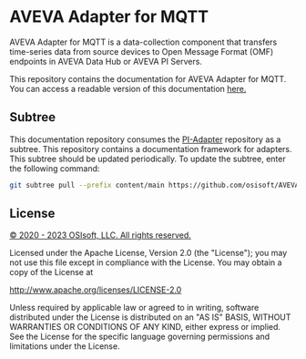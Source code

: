 # AVEVA Adapter for MQTT

AVEVA Adapter for MQTT is a data-collection component that transfers time-series data from source devices to Open Message Format (OMF) endpoints in AVEVA Data Hub or AVEVA PI Servers.

This repository contains the documentation for AVEVA Adapter for MQTT. You can access a readable version of this documentation [here.](https://docs.osisoft.com/bundle/pi-adapter-mqtt/)

## Subtree

This documentation repository consumes the [PI-Adapter](https://github.com/AVEVA/AVEVA-Adapter) repository as a subtree. This repository contains a documentation framework for adapters. This subtree should be updated periodically. To update the subtree, enter the following command:

```bash
git subtree pull --prefix content/main https://github.com/osisoft/AVEVA-Adapter main --squash
```

## License

<a href="https://www.osisoft.com/copyright/">&copy; 2020 - 2023 OSIsoft, LLC. All rights reserved.</a>

Licensed under the Apache License, Version 2.0 (the "License"); you may not use this file except in compliance with the License. You may obtain a copy of the License at

http://www.apache.org/licenses/LICENSE-2.0

Unless required by applicable law or agreed to in writing, software distributed under the License is distributed on an "AS IS" BASIS, WITHOUT WARRANTIES OR CONDITIONS OF ANY KIND, either express or implied. See the License for the specific language governing permissions and limitations under the License.
